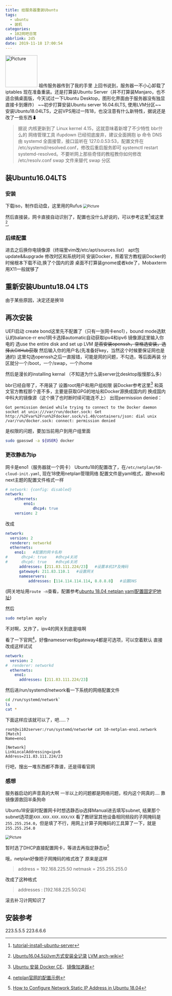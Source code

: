 ```yaml
---
title: 给服务器重装Ubuntu
tags:
  - ubuntu
  - 装机
categories:
  - 102网吧日常
abbrlink: 2d5
date: 2019-11-18 17:00:54
---
```


<img width=100 src="https://raw.githubusercontent.com/Archaeoraptor/image_resources/ImageofBlog/haixing.png" alt="Picture"/>
祖传服务器传到了我的手里
<!-- more -->
上回书说到，服务器一不小心卸载了iptables
现在准备重装。还是打算装Ubuntu Server（并不打算装Manjaro，也不适合搞桌面版，今天试过一下Ubuntu Desktop，图形化界面由于服务器没有独显直接卡到爆炸）
~~初步打算安装Ubuntu server 16.04.6LTS, 使用LVM分区~~
安装Ubuntu18.04LTS，之前VPS用过一阵18，也没注意有什么新特性，据说还是改了一些东西⬇

>据说
内核更新到了 Linux kernel 4.15，这就意味着新增了不少特性 bbr什么的
网络管理工具 ifupdown 已经彻底废弃，建议全面拥抱 ip 命令
DNS 由 systemd 全面接管，接口监听在 127.0.0.53:53，配置文件在 /etc/systemd/resolved.conf，修改后重启服务即可 systemctl restart systemd-resolved。不要听网上那些奇怪的教程教你如何修改 /etc/resolv.conf
swap 文件来替代 swap 分区

## 装Ubuntu16.04LTS

### 安装

下载iso，制作启动盘，这里用的Rufus
<img src="https://raw.githubusercontent.com/Archaeoraptor/image_resources/ImageofBlog/rufus.png" alt="Picture" style="zoom:80%;" />

然后直接装，网卡直接自动识别了，配置也没什么好说的，可以参考这里[^1]或这里[^2],

### 后续配置

进去之后换你电镜像源（终端里vim改/etc/apt/sources.list）
apt包update&&upgrade
修改时区和系统时间
安装Docker，照着官方教程装Docker的时候根本下载不动,换了个国内的源
桌面不打算装gnome或者kde了，Mobaxterm用X11一般就够了

## 重新安装Ubuntu18.04 LTS

由于某些原因，决定还是换18

## 再次安装

UEFI启动
create bond这里先不配置了（只有一张网卡eno1），bound mode选默认的balance-rr
eno1网卡选择automatic自动获取ipv4和ipv6
镜像源这里输入你电的
选use the entire disk and set up LVM
~~是否安装openssh，空格选安装，选择从GitHub获取~~
然后输入你的用户名(先准备好key，当然这个时候要保证网也是通的)
这里勾选openssh之后一直报错，可能是网的问题，不勾选，等后面再装
分区就分一个/boot，一个/swap，一个/home
<!-- 
（当然你要先准备好key，先用git bash生成key
`ssh-keygen -t rsa -C 'your_email@example.com'`
再到Github的SSH设置里面把公钥填进去（id_rsa.pub里面的内容）
然后测试一下是否成功
<img src="https://raw.githubusercontent.com/Archaeoraptor/image_resources/ImageofBlog/ssh-github.png" alt="Picture" style="zoom:80%;" />
） -->

然后是漫长的installing kernal
（不知道为什么装server比desktop版慢那么多）

bbr已经自带了，不用装了
设置root用户和用户组权限
装Docker参考这里[^3]
和英文官方教程那个差不多，主要是获取GPG的地址和Docker源换成国内的
换成国内中科大的镜像源（这个换了也时断时续可能连不上）
出现permission denied：

```log
Got permission denied while trying to connect to the Docker daemon socket at unix:///var/run/docker.sock: Get http://%2Fvar%2Frun%2Fdocker.sock/v1.40/containers/json: dial unix /var/run/docker.sock: connect: permission denied
```

是权限的问题，要加当前用户到用户组里面

```bash
sudo gpasswd -a ${USER} docker
```

### 更改静态为ip

网卡是eno1（服务器就一个网卡）
Ubuntu18的配置改了，在`/etc/netplan/50-cloud-init.yaml`, 现在18使用netplan管理网络
配置文件是yaml格式，跟hexo和next主题的配置文件格式一样

```yml
# network: {config: disabled}
network:
    ethernets:
        eno1:
            dhcp4: true
    version: 2
```

改成

```yml
network:
  version: 2
  renderer: networkd
  ethernets:
    eno1:   #配置的网卡名称
#      dhcp4: true    #dhcp4关闭
#      dhcp6: true    #dhcp6关闭
      addresses: [211.83.111.224/23]   #设置本机IP及掩码
      gateway4: 211.83.110.1   #设置网关
      nameservers:
          addresses: [114.114.114.114, 8.8.8.8]   #设置DNS
```

(网关地址用`route -n`查看，配置参考[ubuntu 18.04 netplan yaml配置固定IP地址](http://blog.sina.com.cn/s/blog_5373bcf40102xk5g.html))

然后

```bash
sudo netplan apply
```

不对啊，又炸了，ipv4的网关到底是啥啊

看了一下官网[^5]，好像nameserver和gateway4都是可选项，可以空着默认
直接改成这样试试

```yml
network:
  version: 2
#  renderer: networkd
  ethernets:
    eno1:
      addresses: [211.83.111.224/23]
```

然后进/run/systemd/network看一下系统的网络配置文件

```bash
cd /run/systemd/network`
ls
cat *
```

下面这样应该就可以了，吧.....？

```log
root@xi102server:/run/systemd/network# cat 10-netplan-eno1.network
[Match]
Name=eno1

[Network]
LinkLocalAddressing=ipv6
Address=211.83.111.224/23
```

行吧，搜出一堆东西都不靠谱，还是得看官网

### 感想

服务器启动的声音真的大啊
一半以上的问题都是网络问题，校内这个网真的....
靠镜像源救回半条狗命

Ubuntu18安装时配置网卡时想选静态ip选择Manual进去填写subnet, 结果那个subnet选项是`XXX.XXX.XXX.XXX/XX`
看了教研室其他设备相同频段的子网掩码是`255.255.254.0`，但是填了不行，用网上计算子网掩码的工具算了一下，就是`255.255.254.0`

<img src="https://raw.githubusercontent.com/Archaeoraptor/image_resources/ImageofBlog/netmmask.png" alt="Picture" style="zoom:80%;" />

暂时选了DHCP直接配置网卡，等进去再指定静态ip[^4]

哦，netplan好像把子网掩码的格式改了
原来是这样
>address = 192.168.225.50
netmask = 255.255.255.0

改成了这种格式
>addresses : [192.168.225.50/24]

滚去补习计网知识了

## 安装参考

[^1]:[tutorial-install-ubuntu-server](ttps://tutorials.ubuntu.com/tutorial/tutorial-install-ubuntu-server)

[^2]:[Ubuntu16.04.5以lvm方式安装全记录](https://blog.51cto.com/3241766/2323927)
 [LVM arch-wiki](https://wiki.archlinux.org/index.php/LVM_(简体中文))
[^3]:[Ubuntu 安装 Docker CE](https://yeasy.gitbooks.io/docker_practice/install/ubuntu.html)、[镜像加速器](https://yeasy.gitbooks.io/docker_practice/install/mirror.html)
[^4]:[How to Configure Network Static IP Address in Ubuntu 18.04](https://www.tecmint.com/configure-network-static-ip-address-in-ubuntu/)
[^5]:[netplan官网的配置示例](https://netplan.io/examples)

223.5.5.5
223.6.6.6
